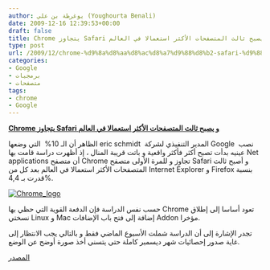 ```yaml
---
author: يوغرطة بن علي (Youghourta Benali)
date: 2009-12-16 12:39:53+00:00
draft: false
title: Chrome يتجاوز Safari و يصبح ثالث المتصفحات الأكثر استعمالا في العالم
type: post
url: /2009/12/chrome-%d9%8a%d8%aa%d8%ac%d8%a7%d9%88%d8%b2-safari-%d9%88-%d9%8a%d8%b5%d8%a8%d8%ad-%d8%ab%d8%a7%d9%84%d8%ab-%d8%a7%d9%84%d9%85%d8%aa%d8%b5%d9%81%d8%ad%d8%a7%d8%aa-%d8%a7%d9%84%d8%a3%d9%83%d8%ab%d8%b1/
categories:
- Google
- برمجيات
- متصفحات
tags:
- chrome
- Google
---
```


[**Chrome يتجاوز Safari و يصبح ثالث المتصفحات الأكثر استعمالا في العالم**](http://www.it-scoop.com/2009/12/chrome-%d9%8a%d8%aa%d8%ac%d8%a7%d9%88%d8%b2-safari-%d9%88-%d9%8a%d8%b5%d8%a8%d8%ad-%d8%ab%d8%a7%d9%84%d8%ab-%d8%a7%d9%84%d9%85%d8%aa%d8%b5%d9%81%d8%ad%d8%a7%d8%aa-%d8%a7%d9%84%d8%a3%d9%83%d8%ab%d8%b1/)



الظاهر أن الـ 10%  التي وضعها eric schmidt  المدير التنفيذي لشركة Google  نصب عينيه بدأت تصبح أكثر فأكثر واقعية و باتت قريبة المنال ، إذ أظهرت دراسة قامت بها Net applications أن متصفح Chrome تجاوز و للمرة الأولى متصفح Safari و أصبح ثالث المتصفحات الأكثر استعمالا في العالم بعد كل من Internet Explorer و Firefox بنسبة قدرت بـ 4,4%.

[![Chrome_logo](http://www.it-scoop.com/wp-content/uploads/2009/12/Chrome_logo.jpg)
](http://www.it-scoop.com/2009/12/chrome-%d9%8a%d8%aa%d8%ac%d8%a7%d9%88%d8%b2-safari-%d9%88-%d9%8a%d8%b5%d8%a8%d8%ad-%d8%ab%d8%a7%d9%84%d8%ab-%d8%a7%d9%84%d9%85%d8%aa%d8%b5%d9%81%d8%ad%d8%a7%d8%aa-%d8%a7%d9%84%d8%a3%d9%83%d8%ab%d8%b1/)

حسب نفس الدراسة فإن الدفعة القوية التي حظي بها Chrome تعود أساسا إلى إطلاق نسختي Linux و Mac إضافة إلى فتح باب الإضافات Addon مؤخرا.

تجدر الإشارة إلى أن الدراسة شملت الأسبوع الماضي فقط و بالتالي يجب الانتظار إلى غاية صدور إحصائيات شهر ديسمبر كاملة حتى يتسنى أخذ صورة أوضح عن الوضع.

[المصدر](http://marketshare.hitslink.com/browser-market-share.aspx?qprid=0)
